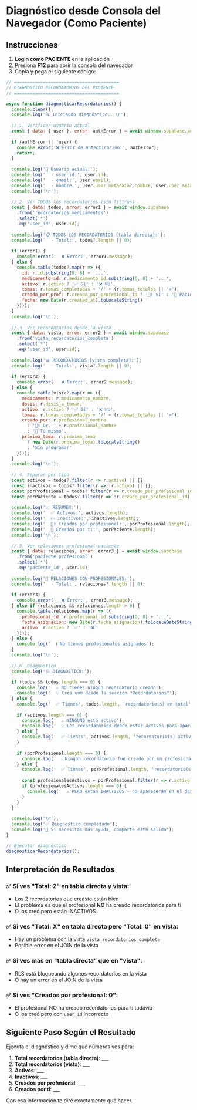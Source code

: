 # Diagnóstico desde Consola del Navegador (Como Paciente)

## Instrucciones

1. **Login como PACIENTE** en la aplicación
2. Presiona **F12** para abrir la consola del navegador
3. Copia y pega el siguiente código:

```javascript
// ========================================
// DIAGNÓSTICO RECORDATORIOS DEL PACIENTE
// ========================================

async function diagnosticarRecordatorios() {
  console.clear();
  console.log('🔍 Iniciando diagnóstico...\n');
  
  // 1. Verificar usuario actual
  const { data: { user }, error: authError } = await window.supabase.auth.getUser();
  
  if (authError || !user) {
    console.error('❌ Error de autenticación:', authError);
    return;
  }
  
  console.log('👤 Usuario actual:');
  console.log('  - user_id:', user.id);
  console.log('  - email:', user.email);
  console.log('  - nombre:', user.user_metadata?.nombre, user.user_metadata?.apellido);
  console.log('\n');
  
  // 2. Ver TODOS los recordatorios (sin filtros)
  const { data: todos, error: error1 } = await window.supabase
    .from('recordatorios_medicamentos')
    .select('*')
    .eq('user_id', user.id);
  
  console.log('📋 TODOS LOS RECORDATORIOS (tabla directa):');
  console.log('  - Total:', todos?.length || 0);
  
  if (error1) {
    console.error('  ❌ Error:', error1.message);
  } else {
    console.table(todos?.map(r => ({
      id: r.id.substring(0, 8) + '...',
      medicamento_id: r.medicamento_id.substring(0, 8) + '...',
      activo: r.activo ? '✅ Sí' : '❌ No',
      tomas: r.tomas_completadas + '/' + (r.tomas_totales || '∞'),
      creado_por_prof: r.creado_por_profesional_id ? '👨‍⚕️ Sí' : '👤 Paciente',
      fecha: new Date(r.created_at).toLocaleString()
    })));
  }
  console.log('\n');
  
  // 3. Ver recordatorios desde la vista
  const { data: vista, error: error2 } = await window.supabase
    .from('vista_recordatorios_completa')
    .select('*')
    .eq('user_id', user.id);
  
  console.log('📊 RECORDATORIOS (vista completa):');
  console.log('  - Total:', vista?.length || 0);
  
  if (error2) {
    console.error('  ❌ Error:', error2.message);
  } else {
    console.table(vista?.map(r => ({
      medicamento: r.medicamento_nombre,
      dosis: r.dosis_a_tomar,
      activo: r.activo ? '✅ Sí' : '❌ No',
      tomas: r.tomas_completadas + '/' + (r.tomas_totales || '∞'),
      creado_por: r.profesional_nombre 
        ? '👨‍⚕️ Dr. ' + r.profesional_nombre 
        : '👤 Tú mismo',
      proxima_toma: r.proxima_toma 
        ? new Date(r.proxima_toma).toLocaleString() 
        : 'Sin programar'
    })));
  }
  console.log('\n');
  
  // 4. Separar por tipo
  const activos = todos?.filter(r => r.activo) || [];
  const inactivos = todos?.filter(r => !r.activo) || [];
  const porProfesional = todos?.filter(r => r.creado_por_profesional_id) || [];
  const porPaciente = todos?.filter(r => !r.creado_por_profesional_id) || [];
  
  console.log('📈 RESUMEN:');
  console.log('  ✅ Activos:', activos.length);
  console.log('  💤 Inactivos:', inactivos.length);
  console.log('  👨‍⚕️ Creados por profesional:', porProfesional.length);
  console.log('  👤 Creados por ti:', porPaciente.length);
  console.log('\n');
  
  // 5. Ver relaciones profesional-paciente
  const { data: relaciones, error: error3 } = await window.supabase
    .from('paciente_profesional')
    .select('*')
    .eq('paciente_id', user.id);
  
  console.log('🔗 RELACIONES CON PROFESIONALES:');
  console.log('  - Total:', relaciones?.length || 0);
  
  if (error3) {
    console.error('  ❌ Error:', error3.message);
  } else if (relaciones && relaciones.length > 0) {
    console.table(relaciones.map(r => ({
      profesional_id: r.profesional_id.substring(0, 8) + '...',
      fecha_asignacion: new Date(r.fecha_asignacion).toLocaleDateString(),
      activo: r.activo ? '✅' : '❌'
    })));
  } else {
    console.log('  ℹ️ No tienes profesionales asignados');
  }
  console.log('\n');
  
  // 6. Diagnóstico
  console.log('🩺 DIAGNÓSTICO:');
  
  if (todos && todos.length === 0) {
    console.log('  ⚠️ NO tienes ningún recordatorio creado');
    console.log('  💡 Crea uno desde la sección "Recordatorios"');
  } else {
    console.log('  ✅ Tienes', todos.length, 'recordatorio(s) en total');
    
    if (activos.length === 0) {
      console.log('  ⚠️ NINGUNO está activo');
      console.log('  💡 Los recordatorios deben estar activos para aparecer en el dashboard');
    } else {
      console.log('  ✅ Tienes', activos.length, 'recordatorio(s) activo(s)');
    }
    
    if (porProfesional.length === 0) {
      console.log('  ℹ️ Ningún recordatorio fue creado por un profesional');
    } else {
      console.log('  ✅ Tienes', porProfesional.length, 'recordatorio(s) asignado(s) por profesional');
      
      const profesionalesActivos = porProfesional.filter(r => r.activo);
      if (profesionalesActivos.length === 0) {
        console.log('  ⚠️ PERO están INACTIVOS - no aparecerán en el dashboard');
      }
    }
  }
  
  console.log('\n');
  console.log('✅ Diagnóstico completado');
  console.log('📝 Si necesitas más ayuda, comparte esta salida');
}

// Ejecutar diagnóstico
diagnosticarRecordatorios();
```

## Interpretación de Resultados

### ✅ Si ves "Total: 2" en tabla directa y vista:
- Los 2 recordatorios que creaste están bien
- El problema es que el profesional **NO** ha creado recordatorios para ti
- O los creó pero están INACTIVOS

### ✅ Si ves "Total: X" en tabla directa pero "Total: 0" en vista:
- Hay un problema con la vista `vista_recordatorios_completa`
- Posible error en el JOIN de la vista

### ✅ Si ves más en "tabla directa" que en "vista":
- RLS está bloqueando algunos recordatorios en la vista
- O hay un error en el JOIN de la vista

### ✅ Si ves "Creados por profesional: 0":
- El profesional NO ha creado recordatorios para ti todavía
- O los creó pero con `user_id` incorrecto

## Siguiente Paso Según el Resultado

Ejecuta el diagnóstico y dime qué números ves para:
1. **Total recordatorios (tabla directa)**: ___
2. **Total recordatorios (vista)**: ___
3. **Activos**: ___
4. **Inactivos**: ___
5. **Creados por profesional**: ___
6. **Creados por ti**: ___

Con esa información te diré exactamente qué hacer.
